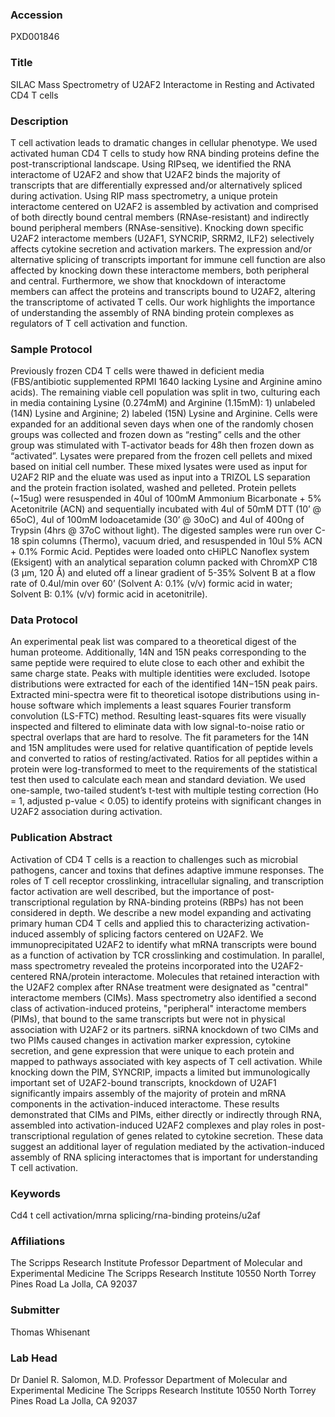 ### Accession
PXD001846

### Title
SILAC Mass Spectrometry of U2AF2 Interactome in Resting and Activated CD4 T cells

### Description
T cell activation leads to dramatic changes in cellular phenotype.  We used activated human CD4 T cells to study how RNA binding proteins define the post-transcriptional landscape. Using RIPseq, we identified the RNA interactome of U2AF2 and show that U2AF2 binds the majority of transcripts that are differentially expressed and/or alternatively spliced during activation. Using RIP mass spectrometry, a unique protein interactome centered on U2AF2 is assembled by activation and comprised of both directly bound central members (RNAse-resistant) and indirectly bound peripheral members (RNAse-sensitive). Knocking down specific U2AF2 interactome members (U2AF1, SYNCRIP, SRRM2, ILF2) selectively affects cytokine secretion and activation markers. The expression and/or alternative splicing of transcripts important for immune cell function are also affected by knocking down these interactome members, both peripheral and central. Furthermore, we show that knockdown of interactome members can affect the proteins and transcripts bound to U2AF2, altering the transcriptome of activated T cells.  Our work highlights the importance of understanding the assembly of RNA binding protein complexes as regulators of T cell activation and function.

### Sample Protocol
Previously frozen CD4 T cells were thawed in deficient media (FBS/antibiotic supplemented RPMI 1640 lacking Lysine and Arginine amino acids). The remaining viable cell population was split in two, culturing each in media containing Lysine (0.274mM) and Arginine (1.15mM): 1) unlabeled (14N) Lysine and Arginine; 2) labeled (15N) Lysine and Arginine. Cells were expanded for an additional seven days when one of the randomly chosen groups was collected and frozen down as “resting” cells and the other group was stimulated with T-activator beads for 48h then frozen down as “activated”. Lysates were prepared from the frozen cell pellets and mixed based on initial cell number. These mixed lysates were used as input for U2AF2 RIP  and the eluate was used as input into a TRIZOL LS separation and the protein fraction isolated, washed and pelleted. Protein pellets (~15ug) were resuspended in 40ul of 100mM Ammonium Bicarbonate + 5% Acetonitrile (ACN) and sequentially incubated with 4ul of 50mM DTT (10’ @ 65oC), 4ul of 100mM Iodoacetamide (30’ @ 30oC) and 4ul of 400ng of Trypsin (4hrs @ 37oC without light). The digested samples were run over C-18 spin columns (Thermo), vacuum dried, and resuspended in 10ul 5% ACN + 0.1% Formic Acid. Peptides were loaded onto cHiPLC Nanoflex system (Eksigent) with an analytical separation column packed with ChromXP C18 (3 μm, 120 Å) and eluted off a linear gradient of 5-35% Solvent B at a flow rate of 0.4ul/min over 60’ (Solvent A: 0.1% (v/v) formic acid in water; Solvent B: 0.1% (v/v) formic acid in acetonitrile).

### Data Protocol
An experimental peak list was compared to a theoretical digest of the human proteome. Additionally, 14N and 15N peaks corresponding to the same peptide were required to elute close to each other and exhibit the same charge state. Peaks with multiple identities were excluded. Isotope distributions were extracted for each of the identified 14N−15N peak pairs. Extracted mini-spectra were fit to theoretical isotope distributions using in-house software which implements a least squares Fourier transform convolution (LS-FTC) method. Resulting least-squares fits were visually inspected and filtered to eliminate data with low signal-to-noise ratio or spectral overlaps that are hard to resolve. The fit parameters for the 14N and 15N amplitudes were used for relative quantification of peptide levels and converted to ratios of resting/activated. Ratios for all peptides within a protein were log-transformed to meet to the requirements of the statistical test then used to calculate each mean and standard deviation. We used one-sample, two-tailed student’s t-test with multiple testing correction (Ho = 1, adjusted p-value < 0.05) to identify proteins with significant changes in U2AF2 association during activation.

### Publication Abstract
Activation of CD4 T cells is a reaction to challenges such as microbial pathogens, cancer and toxins that defines adaptive immune responses. The roles of T cell receptor crosslinking, intracellular signaling, and transcription factor activation are well described, but the importance of post-transcriptional regulation by RNA-binding proteins (RBPs) has not been considered in depth. We describe a new model expanding and activating primary human CD4 T cells and applied this to characterizing activation-induced assembly of splicing factors centered on U2AF2. We immunoprecipitated U2AF2 to identify what mRNA transcripts were bound as a function of activation by TCR crosslinking and costimulation. In parallel, mass spectrometry revealed the proteins incorporated into the U2AF2-centered RNA/protein interactome. Molecules that retained interaction with the U2AF2 complex after RNAse treatment were designated as "central" interactome members (CIMs). Mass spectrometry also identified a second class of activation-induced proteins, "peripheral" interactome members (PIMs), that bound to the same transcripts but were not in physical association with U2AF2 or its partners. siRNA knockdown of two CIMs and two PIMs caused changes in activation marker expression, cytokine secretion, and gene expression that were unique to each protein and mapped to pathways associated with key aspects of T cell activation. While knocking down the PIM, SYNCRIP, impacts a limited but immunologically important set of U2AF2-bound transcripts, knockdown of U2AF1 significantly impairs assembly of the majority of protein and mRNA components in the activation-induced interactome. These results demonstrated that CIMs and PIMs, either directly or indirectly through RNA, assembled into activation-induced U2AF2 complexes and play roles in post-transcriptional regulation of genes related to cytokine secretion. These data suggest an additional layer of regulation mediated by the activation-induced assembly of RNA splicing interactomes that is important for understanding T cell activation.

### Keywords
Cd4 t cell activation/mrna splicing/rna-binding proteins/u2af

### Affiliations
The Scripps Research Institute
Professor Department of Molecular and Experimental Medicine The Scripps Research Institute 10550 North Torrey Pines Road La Jolla, CA 92037

### Submitter
Thomas Whisenant

### Lab Head
Dr Daniel R. Salomon, M.D.
Professor Department of Molecular and Experimental Medicine The Scripps Research Institute 10550 North Torrey Pines Road La Jolla, CA 92037


